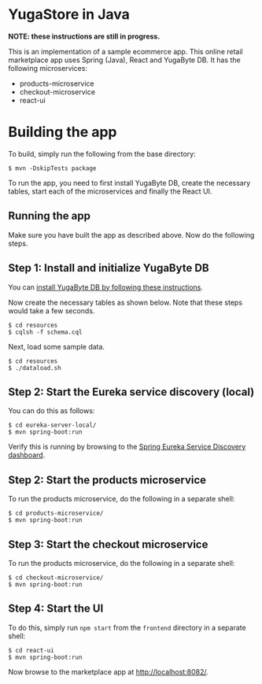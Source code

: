 # YugaStore in Java
**NOTE: these instructions are still in progress.**

This is an implementation of a sample ecommerce app. This online retail marketplace app uses Spring (Java), React and YugaByte DB. It has the following microservices:

* products-microservice
* checkout-microservice
* react-ui

# Building the app

To build, simply run the following from the base directory:

```
$ mvn -DskipTests package
```

To run the app, you need to first install YugaByte DB, create the necessary tables, start each of the microservices and finally the React UI.

## Running the app

Make sure you have built the app as described above. Now do the following steps.

## Step 1: Install and initialize YugaByte DB

You can [install YugaByte DB by following these instructions](https://docs.yugabyte.com/latest/quick-start/).

Now create the necessary tables as shown below. Note that these steps would take a few seconds.

```
$ cd resources
$ cqlsh -f schema.cql
```

Next, load some sample data.

```
$ cd resources
$ ./dataload.sh
```

## Step 2: Start the Eureka service discovery (local)

You can do this as follows:

```
$ cd eureka-server-local/
$ mvn spring-boot:run
```

Verify this is running by browsing to the [Spring Eureka Service Discovery dashboard](http://localhost:8761/).

## Step 2: Start the products microservice

To run the products microservice, do the following in a separate shell:

```
$ cd products-microservice/
$ mvn spring-boot:run
```

## Step 3: Start the checkout microservice

To run the products microservice, do the following in a separate shell:

```
$ cd checkout-microservice/
$ mvn spring-boot:run
```


## Step 4: Start the UI

To do this, simply run `npm start` from the `frontend` directory in a separate shell:

```
$ cd react-ui
$ mvn spring-boot:run
```

Now browse to the marketplace app at [http://localhost:8082/](http://localhost:8082/).

